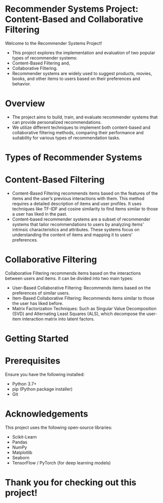 # Recommender Systems Project: Content-Based and Collaborative Filtering
Welcome to the Recommender Systems Project! 
* This project explores the implementation and evaluation of two popular types of recommender systems:
*  Content-Based Filtering and,
*  Collaborative Filtering.
*  Recommender systems are widely used to suggest products, movies, books, and other items to users based on their preferences and behavior.

# Overview
* The project aims to build, train, and evaluate recommender systems that can provide personalized recommendations.
* We utilize different techniques to implement both content-based and collaborative filtering methods, comparing their performance and suitability for various types of recommendation tasks.

# Types of Recommender Systems
# Content-Based Filtering
* Content-Based Filtering recommends items based on the features of the items and the user’s previous interactions with them. This method requires a detailed description of items and user profiles. It uses techniques like TF-IDF and cosine similarity to find items similar to those a user has liked in the past.
* Content-based recommender systems are a subset of recommender systems that tailor recommendations to users by analyzing items' intrinsic characteristics and attributes. These systems focus on understanding the content of items and mapping it to users' preferences.

# Collaborative Filtering
Collaborative Filtering recommends items based on the interactions between users and items. It can be divided into two main types:

* User-Based Collaborative Filtering: Recommends items based on the preferences of similar users.
* Item-Based Collaborative Filtering: Recommends items similar to those the user has liked before.
* Matrix Factorization Techniques: Such as Singular Value Decomposition (SVD) and Alternating Least Squares (ALS), which decompose the user-item interaction matrix into latent factors.
# Getting Started
# Prerequisites
Ensure you have the following installed:

* Python 3.7+
* pip (Python package installer)
* Git

# Acknowledgements
This project uses the following open-source libraries:

* Scikit-Learn
* Pandas
* NumPy
* Matplotlib
* Seaborn
* TensorFlow / PyTorch (for deep learning models)
# Thank you for checking out this project!
